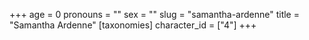 +++
age = 0
pronouns = ""
sex = ""
slug = "samantha-ardenne"
title = "Samantha Ardenne"
[taxonomies]
character_id = ["4"]
+++


